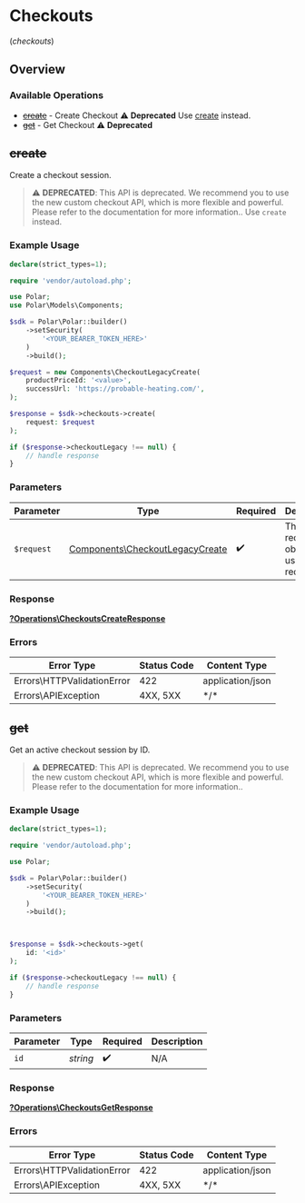 # Checkouts
(*checkouts*)

## Overview

### Available Operations

* [~~create~~](#create) - Create Checkout :warning: **Deprecated** Use [create](docs/sdks/custom/README.md#create) instead.
* [~~get~~](#get) - Get Checkout :warning: **Deprecated**

## ~~create~~

Create a checkout session.

> :warning: **DEPRECATED**: This API is deprecated. We recommend you to use the new custom checkout API, which is more flexible and powerful. Please refer to the documentation for more information.. Use `create` instead.

### Example Usage

```php
declare(strict_types=1);

require 'vendor/autoload.php';

use Polar;
use Polar\Models\Components;

$sdk = Polar\Polar::builder()
    ->setSecurity(
        '<YOUR_BEARER_TOKEN_HERE>'
    )
    ->build();

$request = new Components\CheckoutLegacyCreate(
    productPriceId: '<value>',
    successUrl: 'https://probable-heating.com/',
);

$response = $sdk->checkouts->create(
    request: $request
);

if ($response->checkoutLegacy !== null) {
    // handle response
}
```

### Parameters

| Parameter                                                                          | Type                                                                               | Required                                                                           | Description                                                                        |
| ---------------------------------------------------------------------------------- | ---------------------------------------------------------------------------------- | ---------------------------------------------------------------------------------- | ---------------------------------------------------------------------------------- |
| `$request`                                                                         | [Components\CheckoutLegacyCreate](../../Models/Components/CheckoutLegacyCreate.md) | :heavy_check_mark:                                                                 | The request object to use for the request.                                         |

### Response

**[?Operations\CheckoutsCreateResponse](../../Models/Operations/CheckoutsCreateResponse.md)**

### Errors

| Error Type                 | Status Code                | Content Type               |
| -------------------------- | -------------------------- | -------------------------- |
| Errors\HTTPValidationError | 422                        | application/json           |
| Errors\APIException        | 4XX, 5XX                   | \*/\*                      |

## ~~get~~

Get an active checkout session by ID.

> :warning: **DEPRECATED**: This API is deprecated. We recommend you to use the new custom checkout API, which is more flexible and powerful. Please refer to the documentation for more information..

### Example Usage

```php
declare(strict_types=1);

require 'vendor/autoload.php';

use Polar;

$sdk = Polar\Polar::builder()
    ->setSecurity(
        '<YOUR_BEARER_TOKEN_HERE>'
    )
    ->build();



$response = $sdk->checkouts->get(
    id: '<id>'
);

if ($response->checkoutLegacy !== null) {
    // handle response
}
```

### Parameters

| Parameter          | Type               | Required           | Description        |
| ------------------ | ------------------ | ------------------ | ------------------ |
| `id`               | *string*           | :heavy_check_mark: | N/A                |

### Response

**[?Operations\CheckoutsGetResponse](../../Models/Operations/CheckoutsGetResponse.md)**

### Errors

| Error Type                 | Status Code                | Content Type               |
| -------------------------- | -------------------------- | -------------------------- |
| Errors\HTTPValidationError | 422                        | application/json           |
| Errors\APIException        | 4XX, 5XX                   | \*/\*                      |